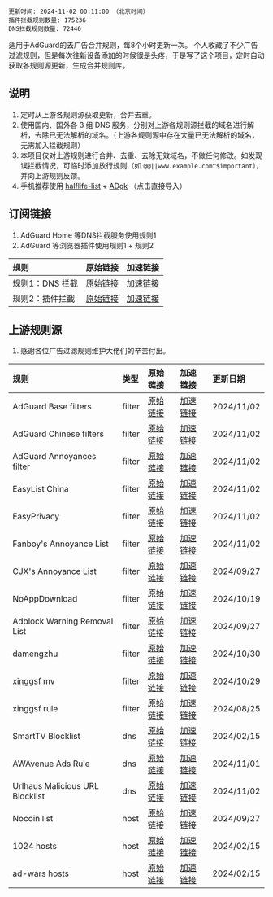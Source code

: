 ``` 
更新时间: 2024-11-02 00:11:00 （北京时间） 
插件拦截规则数量: 175236 
DNS拦截规则数量: 72446 
``` 
适用于AdGuard的去广告合并规则，每8个小时更新一次。
个人收藏了不少广告过滤规则，但是每次往新设备添加的时候很是头疼，于是写了这个项目，定时自动获取各规则源更新，生成合并规则库。

## 说明
1. 定时从上游各规则源获取更新，合并去重。
2. 使用国内、国外各 3 组 DNS 服务，分别对上游各规则源拦截的域名进行解析，去除已无法解析的域名。（上游各规则源中存在大量已无法解析的域名，无需加入拦截规则）
3. 本项目仅对上游规则进行合并、去重、去除无效域名，不做任何修改。如发现误拦截情况，可临时添加放行规则（如 `@@||www.example.com^$important`），并向上游规则反馈。
4. 手机推荐使用 [halflife-list](https://subscribe.adblockplus.org/?location=https://raw.githubusercontent.com/sbwml/halflife-list/master/ad.txt&title=halflife-list) + [ADgk](https://subscribe.adblockplus.org/?location=https://raw.githubusercontent.com/banbendalao/ADgk/master/ADgk.txt&title=ADgk) （点击直接导入）

## 订阅链接
1. AdGuard Home 等DNS拦截服务使用规则1
2. AdGuard 等浏览器插件使用规则1 + 规则2

| 规则 | 原始链接 | 加速链接 |
|:-|:-|:-|
| 规则1：DNS 拦截 | [原始链接](https://raw.githubusercontent.com/Sereinfy/Adblock/main/rules/adblockdns.txt) | [加速链接](https://mirror.ghproxy.com/https://raw.githubusercontent.com/Sereinfy/Adblock/main/rules/adblockdns.txt) |
| 规则2：插件拦截 | [原始链接](https://raw.githubusercontent.com/Sereinfy/Adblock/main/rules/adblockfilters.txt) | [加速链接](https://mirror.ghproxy.com/https://raw.githubusercontent.com/Sereinfy/Adblock/main/rules/adblockfilters.txt) |

## 上游规则源
1. 感谢各位广告过滤规则维护大佬们的辛苦付出。

| 规则 | 类型 | 原始链接 | 加速链接 | 更新日期 |
|:-|:-|:-|:-|:-|
| AdGuard Base filters | filter | [原始链接](https://raw.githubusercontent.com/AdguardTeam/FiltersRegistry/master/filters/filter_2_Base/filter.txt) | [加速链接](https://mirror.ghproxy.com/https://raw.githubusercontent.com/Sereinfy/Adblock/main/rules/AdGuard_Base_filters.txt) | 2024/11/02 |
| AdGuard Chinese filters | filter | [原始链接](https://raw.githubusercontent.com/AdguardTeam/FiltersRegistry/master/filters/filter_224_Chinese/filter.txt) | [加速链接](https://mirror.ghproxy.com/https://raw.githubusercontent.com/Sereinfy/Adblock/main/rules/AdGuard_Chinese_filters.txt) | 2024/11/02 |
| AdGuard Annoyances filter | filter | [原始链接](https://raw.githubusercontent.com/AdguardTeam/FiltersRegistry/master/filters/filter_14_Annoyances/filter.txt) | [加速链接](https://mirror.ghproxy.com/https://raw.githubusercontent.com/Sereinfy/Adblock/main/rules/AdGuard_Annoyances_filter.txt) | 2024/11/02 |
| EasyList China | filter | [原始链接](https://easylist-downloads.adblockplus.org/easylistchina.txt) | [加速链接](https://mirror.ghproxy.com/https://raw.githubusercontent.com/Sereinfy/Adblock/main/rules/EasyList_China.txt) | 2024/11/02 |
| EasyPrivacy | filter | [原始链接](https://easylist-downloads.adblockplus.org/easyprivacy.txt) | [加速链接](https://mirror.ghproxy.com/https://raw.githubusercontent.com/Sereinfy/Adblock/main/rules/EasyPrivacy.txt) | 2024/11/02 |
| Fanboy's Annoyance List | filter | [原始链接](https://easylist.to/easylist/fanboy-social.txt) | [加速链接](https://mirror.ghproxy.com/https://raw.githubusercontent.com/Sereinfy/Adblock/main/rules/Fanboy's_Annoyance_List.txt) | 2024/11/02 |
| CJX's Annoyance List | filter | [原始链接](https://raw.githubusercontent.com/cjx82630/cjxlist/master/cjx-annoyance.txt) | [加速链接](https://mirror.ghproxy.com/https://raw.githubusercontent.com/Sereinfy/Adblock/main/rules/CJX's_Annoyance_List.txt) | 2024/09/27 |
| NoAppDownload | filter | [原始链接](https://raw.githubusercontent.com/Noyllopa/NoAppDownload/master/NoAppDownload.txt) | [加速链接](https://mirror.ghproxy.com/https://raw.githubusercontent.com/Sereinfy/Adblock/main/rules/NoAppDownload.txt) | 2024/10/19 |
| Adblock Warning Removal List | filter | [原始链接](https://easylist-downloads.adblockplus.org/antiAdblock.txt) | [加速链接](https://mirror.ghproxy.com/https://raw.githubusercontent.com/Sereinfy/Adblock/main/rules/Adblock_Warning_Removal_List.txt) | 2024/09/27 |
| damengzhu | filter | [原始链接](https://raw.githubusercontent.com/damengzhu/banad/main/jiekouAD.txt) | [加速链接](https://mirror.ghproxy.com/https://raw.githubusercontent.com/Sereinfy/Adblock/main/rules/damengzhu.txt) | 2024/10/30 |
| xinggsf mv | filter | [原始链接](https://raw.githubusercontent.com/xinggsf/Adblock-Plus-Rule/master/mv.txt) | [加速链接](https://mirror.ghproxy.com/https://raw.githubusercontent.com/Sereinfy/Adblock/main/rules/xinggsf_mv.txt) | 2024/10/29 |
| xinggsf rule | filter | [原始链接](https://raw.githubusercontent.com/xinggsf/Adblock-Plus-Rule/master/rule.txt) | [加速链接](https://mirror.ghproxy.com/https://raw.githubusercontent.com/Sereinfy/Adblock/main/rules/xinggsf_rule.txt) | 2024/08/25 |
| SmartTV Blocklist | dns | [原始链接](https://raw.githubusercontent.com/Perflyst/PiHoleBlocklist/master/SmartTV-AGH.txt) | [加速链接](https://mirror.ghproxy.com/https://raw.githubusercontent.com/Sereinfy/Adblock/main/rules/SmartTV_Blocklist.txt) | 2024/02/15 |
| AWAvenue Ads Rule | dns | [原始链接](https://raw.githubusercontent.com/TG-Twilight/AWAvenue-Ads-Rule/main/AWAvenue-Ads-Rule.txt) | [加速链接](https://mirror.ghproxy.com/https://raw.githubusercontent.com/Sereinfy/Adblock/main/rules/AWAvenue_Ads_Rule.txt) | 2024/11/01 |
| Urlhaus Malicious URL Blocklist | dns | [原始链接](https://malware-filter.gitlab.io/malware-filter/urlhaus-filter-agh-online.txt) | [加速链接](https://mirror.ghproxy.com/https://raw.githubusercontent.com/Sereinfy/Adblock/main/rules/Urlhaus_Malicious_URL_Blocklist.txt) | 2024/11/02 |
| Nocoin list | host | [原始链接](https://raw.githubusercontent.com/hoshsadiq/adblock-nocoin-list/master/hosts.txt) | [加速链接](https://mirror.ghproxy.com/https://raw.githubusercontent.com/Sereinfy/Adblock/main/rules/Nocoin_list.txt) | 2024/09/27 |
| 1024 hosts | host | [原始链接](https://raw.githubusercontent.com/Goooler/1024_hosts/master/hosts) | [加速链接](https://mirror.ghproxy.com/https://raw.githubusercontent.com/Sereinfy/Adblock/main/rules/1024_hosts.txt) | 2024/02/15 |
| ad-wars hosts | host | [原始链接](https://raw.githubusercontent.com/jdlingyu/ad-wars/master/hosts) | [加速链接](https://mirror.ghproxy.com/https://raw.githubusercontent.com/Sereinfy/Adblock/main/rules/ad-wars_hosts.txt) | 2024/02/15 |
